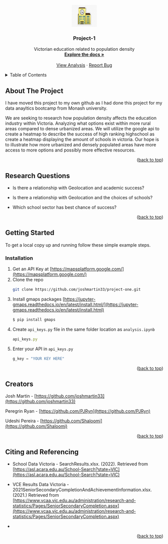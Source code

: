 <a name="readme-top"></a>

<!-- PROJECT LOGO -->
<br />
<div align="center">
  <a href="https://github.com/joshmartin33/project-one.git">
    <img src="images/logo.png" alt="Logo" width="80" height="70">
  </a>

<h3 align="center">Project-1</h3>

  <p align="center">
    Victorian education related to population density
    <br />
    <a href="https://github.com/joshmartin33/project-one.git"><strong>Explore the docs »</strong></a>
    <br />
    <br />
    <a href="https://github.com/joshmartin33/project-one/blob/main/analysis.ipynb">View Analysis</a>
    ·
    <a href="https://github.com/joshmartin33/project-one/issues">Report Bug</a>
  </p>
</div>


<!-- TABLE OF CONTENTS -->
<details>
  <summary>Table of Contents</summary>
  <ol>
    <li>
      <a href="#about-the-project">About The Project</a>
      <ul>
        <li><a href="#research-questions">Research Questions</a></li>
      </ul>
    </li>
    <li>
      <a href="#getting-started">Getting Started</a>
      <ul>
        <li><a href="#installation">Installation</a></li>
      </ul>
    </li>
    <li><a href="#creators">Creators</a></li>
    <li><a href="#citing-and-referencing">Citing and Referencing</a></li>
  </ol>
</details>



<!-- ABOUT THE PROJECT -->
## About The Project

I have moved this project to my own github as I had done this project for my data anayltics bootcamp from Monash university.

We are seeking to research how population density affects the education industry within Victoria. Analyzing what options exist within more rural areas compared to dense urbanized areas. We will utilize the google api to create a heatmap to describe the success of high ranking highschool as create a heatmap displaying the amount of schools in victoria. Our hope is to illustrate how more urbanized and densely populated areas have more access to more options and possibly more effective resources. 

<p align="right">(<a href="#readme-top">back to top</a>)</p>

<!-- Research Questions -->
## Research Questions


* Is there a relationship with Geolocation and academic success?

* Is there a relationship with Geolocation and the choices of schools?

* Which school sector has best chance of success?

<p align="right">(<a href="#readme-top">back to top</a>)</p>


<!-- GETTING STARTED -->
## Getting Started

To get a local copy up and running follow these simple example steps.

### Installation

1. Get an API Key at [https://mapsplatform.google.com/](https://mapsplatform.google.com/)
2. Clone the repo
   ```sh
   git clone https://github.com/joshmartin33/project-one.git
   ```
3. Install gmaps packages [https://jupyter-gmaps.readthedocs.io/en/latest/install.html/](https://jupyter-gmaps.readthedocs.io/en/latest/install.html)
   ```sh
   $ pip install gmaps
   ```
4. Create `api_keys.py` file in the same folder location as `analysis.ipynb`
   ```js
   api_keys.py
   ```
5. Enter your API in `api_keys.py`
   ```js
   g_key = "YOUR KEY HERE"
   ```

<p align="right">(<a href="#readme-top">back to top</a>)</p>

<!-- Creators -->
## Creators

Josh Martin - [https://github.com/joshmartin33](https://github.com/joshmartin33)

Peregrin Ryan - [https://github.com/PJRyn](https://github.com/PJRyn)

Udeshi Pereira - [https://github.com/Shaloomi](https://github.com/Shaloomi)

<p align="right">(<a href="#readme-top">back to top</a>)</p>

<!-- Citing and Referencing -->
## Citing and Referencing

* School Data Victoria - SearchResults.xlsx. (2022). Retrieved from [https://asl.acara.edu.au/School-Search?state=VIC](https://asl.acara.edu.au/School-Search?state=VIC)

* VCE Results Data Victoria - 2021SeniorSecondaryCompletionAndAchievementInformation.xlsx. (2021.) Retrieved from [https://www.vcaa.vic.edu.au/administration/research-and-statistics/Pages/SeniorSecondaryCompletion.aspx](https://www.vcaa.vic.edu.au/administration/research-and-statistics/Pages/SeniorSecondaryCompletion.aspx)

* []()

<p align="right">(<a href="#readme-top">back to top</a>)</p>